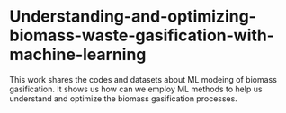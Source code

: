 # Understanding-and-optimizing-biomass-waste-gasification-with-machine-learning
This work shares the codes and datasets about ML modeing of biomass gasification. It shows us how can we employ ML methods to help us understand and optimize the biomass gasification processes.
